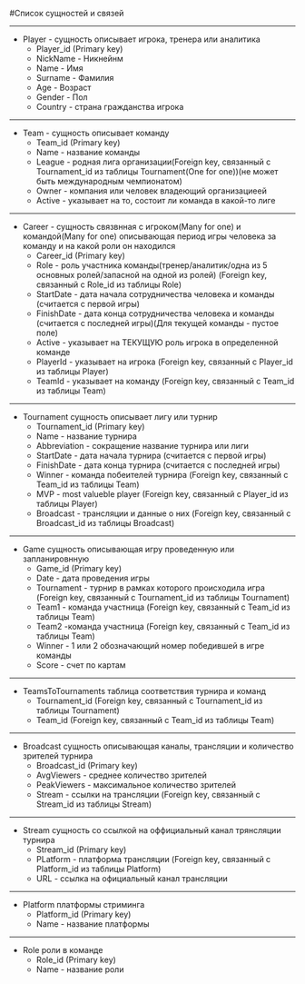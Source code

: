 #Список сущностей и связей
____
- Player - сущность описывает игрока, тренера или аналитика
    - Player_id (Primary key)
    - NickName - Никнейнм
    - Name - Имя 
    - Surname - Фамилия 
    - Age - Возраст 
    - Gender - Пол 
    - Country - страна гражданства игрока
---
- Team - сущность описывает команду
    - Team_id (Primary key)
    - Name - название команды
    - League - родная лига организации(Foreign key, связанный с Tournament_id из таблицы Tournament(One for one))(не может быть международным чемпионатом)
    - Owner - компания или человек владеющий организациеей
    - Active - указывает на то, состоит ли команда в какой-то лиге
---
- Career - сущность связвнная с игроком(Many for one) и командой(Many for one) описывающая период игры человека за команду и на какой роли он находился
    - Career_id (Primary key)
    - Role - роль участника команды(тренер/аналитик/одна из 5 основных ролей/запасной на одной из ролей) (Foreign key, связанный с Role_id из таблицы Role)
    - StartDate - дата начала сотрудничества человека и команды (считается с первой игры)
    - FinishDate - дата конца сотрудничества человека и команды (считается с последней игры)(Для текущей команды - пустое поле)
    - Active - указывает на ТЕКУЩУЮ роль игрока в определенной команде
    - PlayerId - указывает на игрока (Foreign key, связанный с Player_id из таблицы Player)
    - TeamId - указывает на команду (Foreign key, связанный с Team_id из таблицы Team)
---
- Tournament сущность описывает лигу или турнир 
    - Tournament_id (Primary key)
    - Name - название турнира
    - Abbreviation - сокращение название турнира или лиги
    - StartDate - дата начала турнира (считается с первой игры)
    - FinishDate - дата конца турнира (считается с последней игры) 
    - Winner - команда побеителей турнира (Foreign key, связанный с Team_id из таблицы Team)
    - MVP - most valueble player (Foreign key, связанный с Player_id из таблицы Player)
    - Broadcast - трансляции и данные о них (Foreign key, связанный с Broadcast_id из таблицы Broadcast)
---
- Game сущность описывающая игру проведенную или запланировнную
    - Game_id (Primary key)
    - Date - дата проведения игры
    - Tournament - турнир в рамках которого происходила игра (Foreign key, связанный с Tournament_id из таблицы Tournament)
    - Team1 - команда участница (Foreign key, связанный с Team_id из таблицы Team)
    - Team2 -команда участница (Foreign key, связанный с Team_id из таблицы Team)
    - Winner - 1 или 2 обозначающий номер победившей в игре команды
    - Score - счет по картам
---
- TeamsToTournaments таблица соответствия турнира и команд
    - Tournament_id (Foreign key, связанный с Tournament_id из таблицы Tournament)
    - Team_id (Foreign key, связанный с Team_id из таблицы Team)
---
- Broadcast сущность описывающая каналы, трансляции и количество зрителей турнира
    - Broadcast_id (Primary key)
    - AvgViewers - среднее количество зрителей
    - PeakViewers - максимальное количество зрителей
    - Stream  - ссылки на трансляции (Foreign key, связанный с Stream_id из таблицы Stream)
---
- Stream сущность со ссылкой на оффициальный канал трянсляции турнира
    - Stream_id (Primary key)
    - PLatform - платформа трансляции (Foreign key, связанный с Platform_id из таблицы Platform)
    - URL - ссылка на официальный канал трансляции
---
- Platform платформы стриминга
    - Platform_id (Primary key)
    - Name - название платформы
---
- Role роли в команде
    - Role_id (Primary key)
    - Name - название роли
